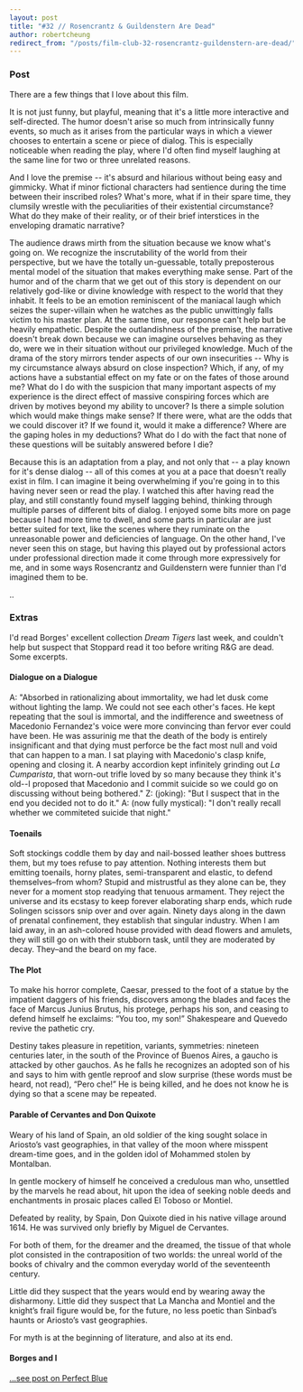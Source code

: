 ```yaml
---
layout: post
title: "#32 // Rosencrantz & Guildenstern Are Dead"
author: robertcheung
redirect_from: "/posts/film-club-32-rosencrantz-guildenstern-are-dead/"
---
```


### Post

There are a few things that I love about this film.

It is not just funny, but playful, meaning that it's a little more interactive and self-directed. The humor doesn't arise so much from intrinsically funny events, so much as it arises from the particular ways in which a viewer chooses to entertain a scene or piece of dialog. This is especially noticeable when reading the play, where I'd often find myself laughing at the same line for two or three unrelated reasons.

And I love the premise -- it's absurd and hilarious without being easy and gimmicky. What if minor fictional characters had sentience during the time between their inscribed roles? What's more, what if in their spare time, they clumsily wrestle with the peculiarities of their existential circumstance? What do they make of their reality, or of their brief interstices in the enveloping dramatic narrative?

The audience draws mirth from the situation because we know what's going on. We recognize the inscrutability of the world from their perspective, but we have the totally un-guessable, totally preposterous mental model of the situation that makes everything make sense. Part of the humor and of the charm that we get out of this story is dependent on our relatively god-like or divine knowledge with respect to the world that they inhabit. It feels to be an emotion reminiscent of the maniacal laugh which seizes the super-villain when he watches as the public unwittingly falls victim to his master plan. At the same time, our response can't help but be heavily empathetic. Despite the outlandishness of the premise, the narrative doesn't break down because we can imagine ourselves behaving as they do, were we in their situation without our privileged knowledge. Much of the drama of the story mirrors tender aspects of our own insecurities -- Why is my circumstance always absurd on close inspection? Which, if any, of my actions have a substantial effect on my fate or on the fates of those around me? What do I do with the suspicion that many important aspects of my experience is the direct effect of massive conspiring forces which are driven by motives beyond my ability to uncover? Is there a simple solution which would make things make sense? If there were, what are the odds that we could discover it? If we found it, would it make a difference? Where are the gaping holes in my deductions? What do I do with the fact that none of these questions will be suitably answered before I die?

Because this is an adaptation from a play, and not only that -- a play known for it's dense dialog -- all of this comes at you at a pace that doesn't really exist in film. I can imagine it being overwhelming if you're going in to this having never seen or read the play. I watched this after having read the play, and still constantly found myself lagging behind, thinking through multiple parses of different bits of dialog. I enjoyed some bits more on page because I had more time to dwell, and some parts in particular are just better suited for text, like the scenes where they ruminate on the unreasonable power and deficiencies of language. On the other hand, I've never seen this on stage, but having this played out by professional actors under professional direction made it come through more expressively for me, and in some ways Rosencrantz and Guildenstern were funnier than I'd imagined them to be.

..

### Extras

I'd read Borges' excellent collection _Dream Tigers_ last week, and couldn't help but suspect that Stoppard read it too before writing R&G are dead. Some excerpts.

#### Dialogue on a Dialogue

A: "Absorbed in rationalizing about immortality, we had let dusk come without lighting the lamp. We could not see each other's faces. He kept repeating that the soul is immortal, and the indifference and sweetness of Macedonio Fernandez's voice were more convincing than fervor ever could have been. He was assurinig me that the death of the body is entirely insignificant and that dying must perforce be the fact most null and void that can happen to a man. I sat playing with Macedonio's clasp knife, opening and closing it. A nearby accordion kept infinitely grinding out _La Cumparista_, that worn-out trifle loved by so many because they think it's old--I proposed that Macedonio and I commit suicide so we could go on discussing without being bothered."
Z: (joking): "But I suspect that in the end you decided not to do it."
A: (now fully mystical): "I don't really recall whether we commiteted suicide that night."

#### Toenails

Soft stockings coddle them by day and nail-bossed leather shoes buttress them, but my toes refuse to pay attention. Nothing interests them but emitting toenails, horny plates, semi-transparent and elastic, to defend themselves–from whom? Stupid and mistrustful as they alone can be, they never for a moment stop readying that tenuous armament. They reject the universe and its ecstasy to keep forever elaborating sharp ends, which rude Solingen scissors snip over and over again. Ninety days along in the dawn of prenatal confinement, they establish that singular industry. When I am laid away, in an ash-colored house provided with dead flowers and amulets, they will still go on with their stubborn task, until they are moderated by decay. They–and the beard on my face.

#### The Plot

To make his horror complete, Caesar, pressed to the foot of a statue by the impatient daggers of his friends, discovers among the blades and faces the face of Marcus Junius Brutus, his protege, perhaps his son, and ceasing to defend himself he exclaims: “You too, my son!” Shakespeare and Quevedo revive the pathetic cry.

Destiny takes pleasure in repetition, variants, symmetries: nineteen centuries later, in the south of the Province of Buenos Aires, a gaucho is attacked by other gauchos. As he falls he recognizes an adopted son of his and says to him with gentle reproof and slow surprise (these words must be heard, not read), “Pero che!” He is being killed, and he does not know he is dying so that a scene may be repeated.

#### Parable of Cervantes and Don Quixote

Weary of his land of Spain, an old soldier of the king sought solace in Ariosto’s vast geographies, in that valley of the moon where misspent dream-time goes, and in the golden idol of Mohammed stolen by Montalban.

In gentle mockery of himself he conceived a credulous man who, unsettled by the marvels he read about, hit upon the idea of seeking noble deeds and enchantments in prosaic places called El Toboso or Montiel.

Defeated by reality, by Spain, Don Quixote died in his native village around 1614. He was survived only briefly by Miguel de Cervantes.

For both of them, for the dreamer and the dreamed, the tissue of that whole plot consisted in the contraposition of two worlds: the unreal world of the books of chivalry and the common everyday world of the seventeenth century.

Little did they suspect that the years would end by wearing away the disharmony. Little did they suspect that La Mancha and Montiel and the knight’s frail figure would be, for the future, no less poetic than Sinbad’s haunts or Ariosto’s vast geographies.

For myth is at the beginning of literature, and also at its end.

#### Borges and I

[...see post on Perfect Blue](https://oaklandfilmclub.com/posts/film-club-15-perfect-blue/)
